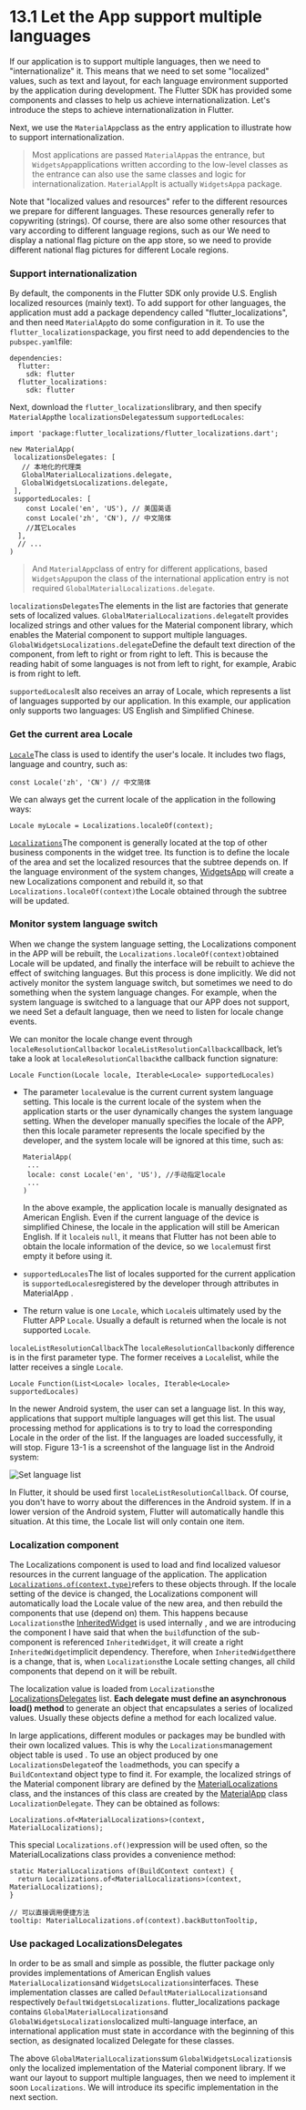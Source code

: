 # 13.1 Let the App support multiple languages

If our application is to support multiple languages, then we need to "internationalize" it. This means that we need to set some "localized" values, such as text and layout, for each language environment supported by the application during development. The Flutter SDK has provided some components and classes to help us achieve internationalization. Let's introduce the steps to achieve internationalization in Flutter.

Next, we use the `MaterialApp`class as the entry application to illustrate how to support internationalization.

> Most applications are passed `MaterialApp`as the entrance, but `WidgetsApp`applications written according to the low-level classes as the entrance can also use the same classes and logic for internationalization. `MaterialApp`It is actually `WidgetsApp`a package.

Note that "localized values ​​and resources" refer to the different resources we prepare for different languages. These resources generally refer to copywriting (strings). Of course, there are also some other resources that vary according to different language regions, such as our We need to display a national flag picture on the app store, so we need to provide different national flag pictures for different Locale regions.

### Support internationalization

By default, the components in the Flutter SDK only provide U.S. English localized resources (mainly text). To add support for other languages, the application must add a package dependency called "flutter_localizations", and then need `MaterialApp`to do some configuration in it. To use the `flutter_localizations`package, you first need to add dependencies to the `pubspec.yaml`file:

```
dependencies:
  flutter:
    sdk: flutter
  flutter_localizations:
    sdk: flutter

```

Next, download the `flutter_localizations`library, and then specify `MaterialApp`the `localizationsDelegates`sum `supportedLocales`:

```
import 'package:flutter_localizations/flutter_localizations.dart';

new MaterialApp(
 localizationsDelegates: [
   // 本地化的代理类
   GlobalMaterialLocalizations.delegate,
   GlobalWidgetsLocalizations.delegate,
 ],
 supportedLocales: [
    const Locale('en', 'US'), // 美国英语
    const Locale('zh', 'CN'), // 中文简体
    //其它Locales
  ],
  // ...
)

```

> And `MaterialApp`class of entry for different applications, based `WidgetsApp`upon the class of the international application entry is not required `GlobalMaterialLocalizations.delegate`.

`localizationsDelegates`The elements in the list are factories that generate sets of localized values. `GlobalMaterialLocalizations.delegate`It provides localized strings and other values ​​for the Material component library, which enables the Material component to support multiple languages. `GlobalWidgetsLocalizations.delegate`Define the default text direction of the component, from left to right or from right to left. This is because the reading habit of some languages ​​is not from left to right, for example, Arabic is from right to left.

`supportedLocales`It also receives an array of Locale, which represents a list of languages ​​supported by our application. In this example, our application only supports two languages: US English and Simplified Chinese.

### Get the current area Locale

[`Locale`](https://docs.flutter.io/flutter/dart-ui/Locale-class.html)The class is used to identify the user's locale. It includes two flags, language and country, such as:

```
const Locale('zh', 'CN') // 中文简体

```

We can always get the current locale of the application in the following ways:

```
Locale myLocale = Localizations.localeOf(context);

```

[`Localizations`](https://docs.flutter.io/flutter/widgets/Localizations-class.html)The component is generally located at the top of other business components in the widget tree. Its function is to define the locale of the area and set the localized resources that the subtree depends on. If the language environment of the system changes, [WidgetsApp](https://docs.flutter.io/flutter/widgets/WidgetsApp-class.html) will create a new Localizations component and rebuild it, so that `Localizations.localeOf(context)`the Locale obtained through the subtree will be updated.

### Monitor system language switch

When we change the system language setting, the Localizations component in the APP will be rebuilt, the `Localizations.localeOf(context)`obtained Locale will be updated, and finally the interface will be rebuilt to achieve the effect of switching languages. But this process is done implicitly. We did not actively monitor the system language switch, but sometimes we need to do something when the system language changes. For example, when the system language is switched to a language that our APP does not support, we need Set a default language, then we need to listen for locale change events.

We can monitor the locale change event through `localeResolutionCallback`or `localeListResolutionCallback`callback, let’s take a look at `localeResolutionCallback`the callback function signature:

```
Locale Function(Locale locale, Iterable<Locale> supportedLocales)

```

-   The parameter `locale`value is the current current system language setting. This locale is the current locale of the system when the application starts or the user dynamically changes the system language setting. When the developer manually specifies the locale of the APP, then this locale parameter represents the locale specified by the developer, and the system locale will be ignored at this time, such as:
    
    ```
    MaterialApp(
     ...
     locale: const Locale('en', 'US'), //手动指定locale
     ...
    )
    
    ```
    
    In the above example, the application locale is manually designated as American English. Even if the current language of the device is simplified Chinese, the locale in the application will still be American English. If it `locale`is `null`, it means that Flutter has not been able to obtain the locale information of the device, so we `locale`must first empty it before using it.
    
-   `supportedLocales`The list of locales supported for the current application is `supportedLocales`registered by the developer through attributes in MaterialApp .
    
-   The return value is one `Locale`, which `Locale`is ultimately used by the Flutter APP `Locale`. Usually a default is returned when the locale is not supported `Locale`.
    

`localeListResolutionCallback`The `localeResolutionCallback`only difference is in the first parameter type. The former receives a `Locale`list, while the latter receives a single `Locale`.

```
Locale Function(List<Locale> locales, Iterable<Locale> supportedLocales)

```

In the newer Android system, the user can set a language list. In this way, applications that support multiple languages ​​will get this list. The usual processing method for applications is to try to load the corresponding Locale in the order of the list. If the languages ​​are loaded successfully, it will stop. Figure 13-1 is a screenshot of the language list in the Android system:

![Set language list](https://pcdn.flutterchina.club/imgs/13-1.jpeg)

In Flutter, it should be used first `localeListResolutionCallback`. Of course, you don't have to worry about the differences in the Android system. If in a lower version of the Android system, Flutter will automatically handle this situation. At this time, the Locale list will only contain one item.

### Localization component

The Localizations component is used to load and find localized values ​​or resources in the current language of the application. The application [`Localizations.of(context,type)`](https://docs.flutter.io/flutter/widgets/Localizations/of.html)refers to these objects through. If the locale setting of the device is changed, the Localizations component will automatically load the Locale value of the new area, and then rebuild the components that use (depend on) them. This happens because `Localizations`the [InheritedWidget](https://book.flutterchina.club/chapter7/inherited_widget.html) is used internally , and we are introducing the component I have said that when the `build`function of the sub-component is referenced `InheritedWidget`, it will create a right `InheritedWidget`implicit dependency. Therefore, when `InheritedWidget`there is a change, that is, when `Localizations`the Locale setting changes, all child components that depend on it will be rebuilt.

The localization value is loaded from `Localizations`the [LocalizationsDelegates](https://docs.flutter.io/flutter/widgets/LocalizationsDelegate-class.html) list. **Each delegate must define an asynchronous load() method** to generate an object that encapsulates a series of localized values. Usually these objects define a method for each localized value.

In large applications, different modules or packages may be bundled with their own localized values. This is why the `Localizations`management object table is used . To use an object produced by one `LocalizationsDelegate`of the `load`methods, you can specify a `BuildContext`and object type to find it. For example, the localized strings of the Material component library are defined by the [MaterialLocalizations](https://docs.flutter.io/flutter/material/MaterialLocalizations-class.html) class, and the instances of this class are created by the [MaterialApp](https://docs.flutter.io/flutter/material/MaterialApp-class.html) class `LocalizationDelegate`. They can be obtained as follows:

```
Localizations.of<MaterialLocalizations>(context, MaterialLocalizations);

```

This special `Localizations.of()`expression will be used often, so the MaterialLocalizations class provides a convenience method:

```
static MaterialLocalizations of(BuildContext context) {
  return Localizations.of<MaterialLocalizations>(context, MaterialLocalizations);
}

// 可以直接调用便捷方法
tooltip: MaterialLocalizations.of(context).backButtonTooltip,

```

### Use packaged LocalizationsDelegates

In order to be as small and simple as possible, the flutter package only provides implementations of American English values `MaterialLocalizations`and `WidgetsLocalizations`interfaces. These implementation classes are called `DefaultMaterialLocalizations`and respectively `DefaultWidgetsLocalizations`. flutter_localizations package contains `GlobalMaterialLocalizations`and `GlobalWidgetsLocalizations`localized multi-language interface, an international application must state in accordance with the beginning of this section, as designated localized Delegate for these classes.

The above `GlobalMaterialLocalizations`sum `GlobalWidgetsLocalizations`is only the localized implementation of the Material component library. If we want our layout to support multiple languages, then we need to implement it soon `Localizations`. We will introduce its specific implementation in the next section.